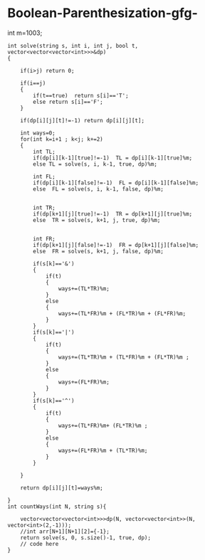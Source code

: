 # Boolean-Parenthesization-gfg-



int m=1003;

    int solve(string s, int i, int j, bool t,  vector<vector<vector<int>>>&dp)
    {
        
        if(i>j) return 0;
        
        if(i==j)
        {
            if(t==true)  return s[i]=='T';
            else return s[i]=='F';
        }
        
        if(dp[i][j][t]!=-1) return dp[i][j][t];
        
        int ways=0;
        for(int k=i+1 ; k<j; k+=2)
        {
            int TL;
            if(dp[i][k-1][true]!=-1)  TL = dp[i][k-1][true]%m;
            else TL = solve(s, i, k-1, true, dp)%m;
            
            int FL;
            if(dp[i][k-1][false]!=-1)  FL = dp[i][k-1][false]%m;
            else  FL = solve(s, i, k-1, false, dp)%m;
            
            
            int TR;
            if(dp[k+1][j][true]!=-1)  TR = dp[k+1][j][true]%m;
            else  TR = solve(s, k+1, j, true, dp)%m;
            
             
            int FR;
            if(dp[k+1][j][false]!=-1)  FR = dp[k+1][j][false]%m;
            else  FR = solve(s, k+1, j, false, dp)%m;
            
            if(s[k]=='&')
            {
                if(t)
                {
                    ways+=(TL*TR)%m;
                }
                else
                {
                    ways+=(TL*FR)%m + (FL*TR)%m + (FL*FR)%m;
                }
            }
            if(s[k]=='|')
            {
                if(t)
                {
                    ways+=(TL*TR)%m + (TL*FR)%m + (FL*TR)%m ;
                }
                else
                {
                    ways+=(FL*FR)%m;
                }
            }
            if(s[k]=='^')
            {
                if(t)
                {
                    ways+=(TL*FR)%m+ (FL*TR)%m ;
                }
                else
                {
                    ways+=(FL*FR)%m + (TL*TR)%m;
                }
            }
            
        }
        
        return dp[i][j][t]=ways%m;
        
    }
    int countWays(int N, string s){
        
        vector<vector<vector<int>>>dp(N, vector<vector<int>>(N, vector<int>(2,-1)));
        //int arr[N+1][N+1][2]={-1};
        return solve(s, 0, s.size()-1, true, dp);
        // code here
    }
